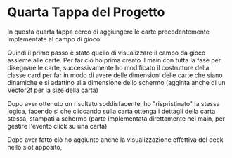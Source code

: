 # Quarta Tappa del Progetto

In questa quarta tappa cerco di aggiungere le carte precedentemente implementate al campo di gioco.

Quindi il primo passo è stato quello di visualizzare il campo da gioco assieme alle carte. 
Per far ciò ho prima creato il main con tutta la fase per disegnare le carte, successivamente ho modificato il costruttore della classe card per far in modo di avere delle dimensioni delle carte che siano dinamiche e si adattino alla dimensione dello schermo (agginta anche di un Vector2f per la size della carta)

Dopo aver ottenuto un risultato soddisfacente, ho "rispristinato" la stessa logica, facendo si che cliccando sulla carta ottenga i dettagli della carta stessa, stampati a schermo (parte implementata direttamente nel main, per gestire l'evento click su una carta)

Dopo aver fatto ciò ho aggiunto anche la visualizzazione effettiva del deck nello slot apposito, 